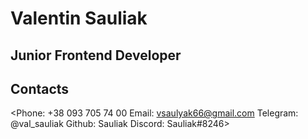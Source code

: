 # Valentin Sauliak
## Junior Frontend Developer
## Contacts
<Phone: +38 093 705 74 00
Email: vsaulyak66@gmail.com
Telegram: @val_sauliak
Github: Sauliak
Discord: Sauliak#8246>